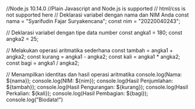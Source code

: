 //Node.js 10.14.0
//Plain Javascript and Node.js is supported
// html/css is not supported here 
// Deklarasi variabel dengan nama dan NIM Anda
const nama = "Syarifudin Fajar Suryakencana";
const nim = "20220040243";

// Deklarasi variabel dengan tipe data number
const angka1 = 180;
const angka2 = 25;

// Melakukan operasi aritmatika sederhana
const tambah = angka1 + angka2;
const kurang = angka1 - angka2;
const kali = angka1 * angka2;
const bagi = angka1 / angka2;

// Menampilkan identitas dan hasil operasi aritmatika
console.log(Nama: ${nama});
console.log(NIM: ${nim});
console.log(Hasil Penjumlahan: ${tambah});
console.log(Hasil Pengurangan: ${kurang});
console.log(Hasil Perkalian: ${kali});
console.log(Hasil Pembagian: ${bagi});
console.log("Biodata!")

